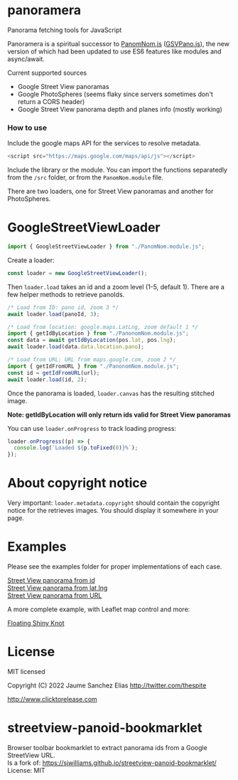 # panoramera

Panorama fetching tools for JavaScript

Panoramera is a spiritual successor to [PanomNom.js](https://github.com/spite/PanomNom.js/) ([GSVPano.js](https://github.com/spite/GSVPano.js/)), the new version of which had been updated to use ES6 features like modules and async/await.

Current supported sources

- Google Street View panoramas
- Google PhotoSpheres (seems flaky since servers sometimes don't return a CORS header)
- Google Street View panorama depth and planes info (mostly working)

### How to use

Include the google maps API for the services to resolve metadata.

```javascript
<script src="https://maps.google.com/maps/api/js"></script>
```

Include the library or the module. You can import the functions separatedly from the `/src` folder, or from the `PanomNom.module` file.

There are two loaders, one for Street View panoramas and another for PhotoSpheres.

# GoogleStreetViewLoader

```javascript
import { GoogleStreetViewLoader } from "./PanomNom.module.js";
```

Create a loader:

```javascript
const loader = new GoogleStreetViewLoader();
```

Then `loader.load` takes an id and a zoom level (1-5, default 1). There are a few helper methods to retrieve panoIds.

```javascript
/* Load from ID: pano id, zoom 3 */
await loader.load(panoId, 3);

/* Load from location: google.maps.LatLng, zoom default 1 */
import { getIdByLocation } from "./PanonomNom.module.js";
const data = await getIdByLocation(pos.lat, pos.lng);
await loader.load(data.data.location.pano);

/* Load from URL: URL from maps.google.com, zoom 2 */
import { getIdFromURL } from "./PanonomNom.module.js";
const id = getIdFromURL(url);
await loader.load(id, 2);
```

Once the panorama is loaded, `loader.canvas` has the resulting stitched image.

**Note: getIdByLocation will only return ids valid for Street View panoramas**

You can use `loader.onProgress` to track loading progress:

```javascript
loader.onProgress((p) => {
  console.log(`Loaded ${p.toFixed(0)}%`);
});
```

# About copyright notice

Very important: `loader.metadata.copyright` should contain the copyright notice for the retrieves images. You should display it somewhere in your page.

# Examples

Please see the examples folder for proper implementations of each case.

[Street View panorama from id](https://freealise.github.io/PanomNom.js/examples/basic/sv-panoid.html)  
[Street View panorama from lat,lng](https://freealise.github.io/PanomNom.js/examples/basic/sv-location.html)  
[Street View panorama from URL](https://freealise.github.io/PanomNom.js/examples/basic/sv-url.html)

A more complete example, with Leaflet map control and more:

[Floating Shiny Knot](https://spite.github.io/FloatingShinyKnot/)

# License

MIT licensed

Copyright (C) 2022 Jaume Sanchez Elias http://twitter.com/thespite

http://www.clicktorelease.com

# streetview-panoid-bookmarklet

Browser toolbar bookmarklet to extract panorama ids from a Google StreetView URL.  
Is a fork of: https://sjwilliams.github.io/streetview-panoid-bookmarklet/  
License: MIT  
